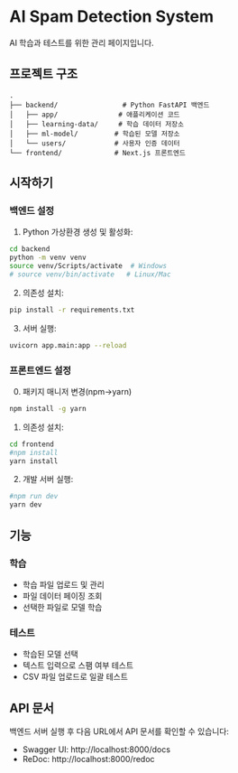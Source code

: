 # AI Spam Detection System

AI 학습과 테스트를 위한 관리 페이지입니다.

## 프로젝트 구조

```
.
├── backend/                # Python FastAPI 백엔드
│   ├── app/               # 애플리케이션 코드
│   ├── learning-data/     # 학습 데이터 저장소
│   ├── ml-model/         # 학습된 모델 저장소
│   └── users/            # 사용자 인증 데이터
└── frontend/             # Next.js 프론트엔드
```

## 시작하기

### 백엔드 설정

1. Python 가상환경 생성 및 활성화:
```bash
cd backend
python -m venv venv
source venv/Scripts/activate  # Windows
# source venv/bin/activate   # Linux/Mac
```

2. 의존성 설치:
```bash
pip install -r requirements.txt
```

3. 서버 실행:
```bash
uvicorn app.main:app --reload
```

### 프론트엔드 설정
0. 패키지 매니저 변경(npm->yarn)
```bash
npm install -g yarn
```

1. 의존성 설치:
```bash
cd frontend
#npm install
yarn install
```

2. 개발 서버 실행:
```bash
#npm run dev
yarn dev
```

## 기능

### 학습
- 학습 파일 업로드 및 관리
- 파일 데이터 페이징 조회
- 선택한 파일로 모델 학습

### 테스트
- 학습된 모델 선택
- 텍스트 입력으로 스팸 여부 테스트
- CSV 파일 업로드로 일괄 테스트

## API 문서

백엔드 서버 실행 후 다음 URL에서 API 문서를 확인할 수 있습니다:
- Swagger UI: http://localhost:8000/docs
- ReDoc: http://localhost:8000/redoc